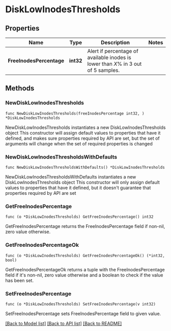 # DiskLowInodesThresholds

## Properties

Name | Type | Description | Notes
------------ | ------------- | ------------- | -------------
**FreeInodesPercentage** | **int32** | Alert if percentage of available inodes is lower than *X*% in 3 out of 5 samples. | 

## Methods

### NewDiskLowInodesThresholds

`func NewDiskLowInodesThresholds(freeInodesPercentage int32, ) *DiskLowInodesThresholds`

NewDiskLowInodesThresholds instantiates a new DiskLowInodesThresholds object
This constructor will assign default values to properties that have it defined,
and makes sure properties required by API are set, but the set of arguments
will change when the set of required properties is changed

### NewDiskLowInodesThresholdsWithDefaults

`func NewDiskLowInodesThresholdsWithDefaults() *DiskLowInodesThresholds`

NewDiskLowInodesThresholdsWithDefaults instantiates a new DiskLowInodesThresholds object
This constructor will only assign default values to properties that have it defined,
but it doesn't guarantee that properties required by API are set

### GetFreeInodesPercentage

`func (o *DiskLowInodesThresholds) GetFreeInodesPercentage() int32`

GetFreeInodesPercentage returns the FreeInodesPercentage field if non-nil, zero value otherwise.

### GetFreeInodesPercentageOk

`func (o *DiskLowInodesThresholds) GetFreeInodesPercentageOk() (*int32, bool)`

GetFreeInodesPercentageOk returns a tuple with the FreeInodesPercentage field if it's non-nil, zero value otherwise
and a boolean to check if the value has been set.

### SetFreeInodesPercentage

`func (o *DiskLowInodesThresholds) SetFreeInodesPercentage(v int32)`

SetFreeInodesPercentage sets FreeInodesPercentage field to given value.



[[Back to Model list]](../README.md#documentation-for-models) [[Back to API list]](../README.md#documentation-for-api-endpoints) [[Back to README]](../README.md)


